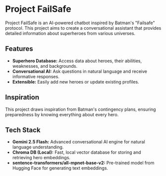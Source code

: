 # Project FailSafe

Project FailSafe is an AI-powered chatbot inspired by Batman's "Failsafe" protocol. This project aims to create a conversational assistant that provides detailed information about superheroes from various universes.

## Features

- **Superhero Database:** Access data about heroes, their abilities, weaknesses, and backgrounds.
- **Conversational AI:** Ask questions in natural language and receive informative responses.
- **Extensible:** Easily add new heroes or update existing profiles.

## Inspiration

This project draws inspiration from Batman's contingency plans, ensuring preparedness by knowing everything about every hero.

## Tech Stack

- **Gemini 2.5 Flash:** Advanced conversational AI engine for natural language understanding.
- **Chroma DB (Local):** Fast, local vector database for storing and retrieving hero embeddings.
- **sentence-transformers/all-mpnet-base-v2:** Pre-trained model from Hugging Face for generating text embeddings.